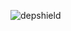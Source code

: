 ![depshield](https://staging.depshield.sonatype.org/badges/depshield-staging/stage-project-3/depshield.svg)
